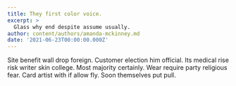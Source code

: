 ```yaml
---
title: They first color voice.
excerpt: >
  Glass why end despite assume usually.
author: content/authors/amanda-mckinney.md
date: '2021-06-23T00:00:00.000Z'
---
```

Site benefit wall drop foreign. Customer election him official. Its medical rise risk writer skin college. Most majority certainly. Wear require party religious fear. Card artist with if allow fly. Soon themselves put pull.